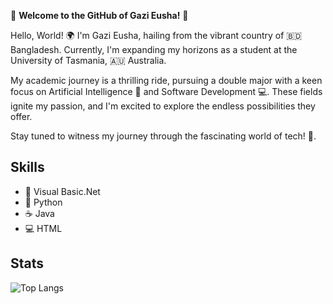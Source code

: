 🌟 **Welcome to the GitHub of Gazi Eusha!** 🌟

Hello, World! 🌍 I'm Gazi Eusha, hailing from the vibrant country of :bangladesh: Bangladesh. Currently, I'm expanding my horizons as a student at the University of Tasmania, :australia: Australia.

My academic journey is a thrilling ride, pursuing a double major with a keen focus on Artificial Intelligence 🧠 and Software Development 💻. These fields ignite my passion, and I'm excited to explore the endless possibilities they offer.

Stay tuned to witness my journey through the fascinating world of tech! 🚀.


## Skills
* 📡 Visual Basic.Net
* 🐍 Python
* ☕ Java 
* 💻 HTML

## Stats
![Top Langs](https://github-readme-stats.vercel.app/api/top-langs/?username=Eusha425&layout=compact&theme=github_dark)



